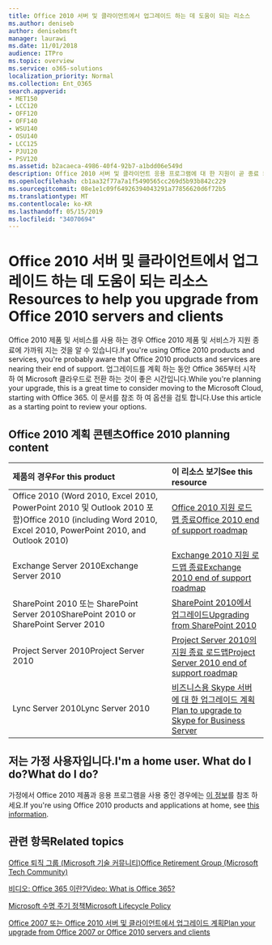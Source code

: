 ```yaml
---
title: Office 2010 서버 및 클라이언트에서 업그레이드 하는 데 도움이 되는 리소스
ms.author: deniseb
author: denisebmsft
manager: laurawi
ms.date: 11/01/2018
audience: ITPro
ms.topic: overview
ms.service: o365-solutions
localization_priority: Normal
ms.collection: Ent_O365
search.appverid:
- MET150
- LCC120
- OFF120
- OFF140
- WSU140
- OSU140
- LCC125
- PJU120
- PSV120
ms.assetid: b2acaeca-4986-40f4-92b7-a1bdd06e549d
description: Office 2010 서버 및 클라이언트 응용 프로그램에 대 한 지원이 곧 종료 되며 사용자 지정 지원 계약을 사용할 수 없습니다. 이 문서를 사용 하 여 업그레이드 계획을 시작 합니다.
ms.openlocfilehash: cb1aa32f77a7a1f5490565cc269d5b93b842c229
ms.sourcegitcommit: 08e1e1c09f64926394043291a77856620d6f72b5
ms.translationtype: MT
ms.contentlocale: ko-KR
ms.lasthandoff: 05/15/2019
ms.locfileid: "34070694"
---
```

# <a name="resources-to-help-you-upgrade-from-office-2010-servers-and-clients"></a><span data-ttu-id="e5df4-104">Office 2010 서버 및 클라이언트에서 업그레이드 하는 데 도움이 되는 리소스</span><span class="sxs-lookup"><span data-stu-id="e5df4-104">Resources to help you upgrade from Office 2010 servers and clients</span></span>

<span data-ttu-id="e5df4-105">Office 2010 제품 및 서비스를 사용 하는 경우 Office 2010 제품 및 서비스가 지원 종료에 가까워 지는 것을 알 수 있습니다.</span><span class="sxs-lookup"><span data-stu-id="e5df4-105">If you're using Office 2010 products and services, you're probably aware that Office 2010 products and services are nearing their end of support.</span></span> <span data-ttu-id="e5df4-106">업그레이드를 계획 하는 동안 Office 365부터 시작 하 여 Microsoft 클라우드로 전환 하는 것이 좋은 시간입니다.</span><span class="sxs-lookup"><span data-stu-id="e5df4-106">While you're planning your upgrade, this is a great time to consider moving to the Microsoft Cloud, starting with Office 365.</span></span> <span data-ttu-id="e5df4-107">이 문서를 참조 하 여 옵션을 검토 합니다.</span><span class="sxs-lookup"><span data-stu-id="e5df4-107">Use this article as a starting point to review your options.</span></span>
      
## <a name="office-2010-planning-content"></a><span data-ttu-id="e5df4-108">Office 2010 계획 콘텐츠</span><span class="sxs-lookup"><span data-stu-id="e5df4-108">Office 2010 planning content</span></span>
  
|<span data-ttu-id="e5df4-109">**제품의 경우**</span><span class="sxs-lookup"><span data-stu-id="e5df4-109">**For this product**</span></span>|<span data-ttu-id="e5df4-110">**이 리소스 보기**</span><span class="sxs-lookup"><span data-stu-id="e5df4-110">**See this resource**</span></span>|
|:-----|:-----|
|<span data-ttu-id="e5df4-111">Office 2010 (Word 2010, Excel 2010, PowerPoint 2010 및 Outlook 2010 포함)</span><span class="sxs-lookup"><span data-stu-id="e5df4-111">Office 2010 (including Word 2010, Excel 2010, PowerPoint 2010, and Outlook 2010)</span></span>  <br/> |[<span data-ttu-id="e5df4-112">Office 2010 지원 로드맵 종료</span><span class="sxs-lookup"><span data-stu-id="e5df4-112">Office 2010 end of support roadmap</span></span>](https://docs.microsoft.com/DeployOffice/office-2010-end-support-roadmap) <br/> |
|<span data-ttu-id="e5df4-113">Exchange Server 2010</span><span class="sxs-lookup"><span data-stu-id="e5df4-113">Exchange Server 2010</span></span>  <br/> |[<span data-ttu-id="e5df4-114">Exchange 2010 지원 로드맵 종료</span><span class="sxs-lookup"><span data-stu-id="e5df4-114">Exchange 2010 end of support roadmap</span></span>](exchange-2010-end-of-support.md) <br/> |
|<span data-ttu-id="e5df4-115">SharePoint 2010 또는 SharePoint Server 2010</span><span class="sxs-lookup"><span data-stu-id="e5df4-115">SharePoint 2010 or SharePoint Server 2010</span></span>  <br/> |[<span data-ttu-id="e5df4-116">SharePoint 2010에서 업그레이드</span><span class="sxs-lookup"><span data-stu-id="e5df4-116">Upgrading from SharePoint 2010</span></span>](upgrade-from-sharepoint-2010.md) <br/> |
|<span data-ttu-id="e5df4-117">Project Server 2010</span><span class="sxs-lookup"><span data-stu-id="e5df4-117">Project Server 2010</span></span> <br/> | [<span data-ttu-id="e5df4-118">Project Server 2010의 지원 종료 로드맵</span><span class="sxs-lookup"><span data-stu-id="e5df4-118">Project Server 2010 end of support roadmap</span></span>](project-server-2010-end-of-support.md) <br/> |
|<span data-ttu-id="e5df4-119">Lync Server 2010</span><span class="sxs-lookup"><span data-stu-id="e5df4-119">Lync Server 2010</span></span> <br/> | [<span data-ttu-id="e5df4-120">비즈니스용 Skype 서버에 대 한 업그레이드 계획</span><span class="sxs-lookup"><span data-stu-id="e5df4-120">Plan to upgrade to Skype for Business Server</span></span>](https://docs.microsoft.com/skypeforbusiness/plan-your-deployment/upgrade) <br/> |
    
## <a name="im-a-home-user-what-do-i-do"></a><span data-ttu-id="e5df4-121">저는 가정 사용자입니다.</span><span class="sxs-lookup"><span data-stu-id="e5df4-121">I'm a home user.</span></span> <span data-ttu-id="e5df4-122">What do I do?</span><span class="sxs-lookup"><span data-stu-id="e5df4-122">What do I do?</span></span>

<span data-ttu-id="e5df4-123">가정에서 Office 2010 제품과 응용 프로그램을 사용 중인 경우에는 [이 정보](plan-upgrade-previous-versions-office.md#im-a-home-user-what-do-i-do)를 참조 하세요.</span><span class="sxs-lookup"><span data-stu-id="e5df4-123">If you're using Office 2010 products and applications at home, see [this information](plan-upgrade-previous-versions-office.md#im-a-home-user-what-do-i-do).</span></span>

## <a name="related-topics"></a><span data-ttu-id="e5df4-124">관련 항목</span><span class="sxs-lookup"><span data-stu-id="e5df4-124">Related topics</span></span>

[<span data-ttu-id="e5df4-125">Office 퇴직 그룹 (Microsoft 기술 커뮤니티)</span><span class="sxs-lookup"><span data-stu-id="e5df4-125">Office Retirement Group (Microsoft Tech Community)</span></span>](https://go.microsoft.com/fwlink/?linkid=842065)
  
[<span data-ttu-id="e5df4-126">비디오: Office 365 이란?</span><span class="sxs-lookup"><span data-stu-id="e5df4-126">Video: What is Office 365?</span></span>](https://support.office.com/article/847caf12-2589-452c-8aca-1c009797678b.aspx)
  
[<span data-ttu-id="e5df4-127">Microsoft 수명 주기 정책</span><span class="sxs-lookup"><span data-stu-id="e5df4-127">Microsoft Lifecycle Policy</span></span>](https://go.microsoft.com/fwlink/?linkid=865200)

[<span data-ttu-id="e5df4-128">Office 2007 또는 Office 2010 서버 및 클라이언트에서 업그레이드 계획</span><span class="sxs-lookup"><span data-stu-id="e5df4-128">Plan your upgrade from Office 2007 or Office 2010 servers and clients</span></span>](plan-upgrade-previous-versions-office.md)

